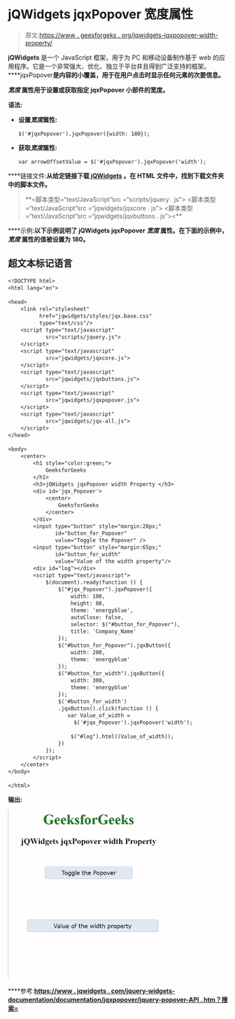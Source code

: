# jQWidgets jqxPopover 宽度属性

> 原文:[https://www . geesforgeks . org/jqwidgets-jqxpopover-width-property/](https://www.geeksforgeeks.org/jqwidgets-jqxpopover-width-property/)

**jQWidgets** 是一个 JavaScript 框架，用于为 PC 和移动设备制作基于 web 的应用程序。它是一个非常强大、优化、独立于平台并且得到广泛支持的框架。****jqxPopover**是内容的小覆盖，用于在用户点击时显示任何元素的次要信息。**

*****宽度*** 属性用于设置或获取指定 jqxPopover 小部件的宽度。**

****语法:****

*   **设置*宽度*属性:**

    ```
    $('#jqxPopover').jqxPopover({width: 180});
    ```

*   **获取*宽度*属性:**

    ```
    var arrowOffsetValue = $('#jqxPopover').jqxPopover('width');
    ```

****链接文件:**从给定链接下载 [jQWidgets](https://www.jqwidgets.com/download/) 。在 HTML 文件中，找到下载文件夹中的脚本文件。**

> <link rel="”stylesheet”" href="”jqwidgets/styles/jqx.base.css”" type="”text/css”/"> **<脚本类型=“text/JavaScript”src =“scripts/jquery . js”></script>
> <脚本类型=“text/JavaScript”src =“jqwidgets/jqxcore . js”></script>
> <脚本类型=“text/JavaScript”src =“jqwidgets/jqxbuttons . js”><**

****示例:**以下示例说明了 jQWidgets jqxPopover ***宽度*** 属性。在下面的示例中， ***宽度*** 属性的值被设置为 180。**

## **超文本标记语言**

```
<!DOCTYPE html>
<html lang="en">

<head>
    <link rel="stylesheet" 
          href="jqwidgets/styles/jqx.base.css"
          type="text/css"/>
    <script type="text/javascript" 
            src="scripts/jquery.js">
    </script>
    <script type="text/javascript" 
            src="jqwidgets/jqxcore.js">
    </script>
    <script type="text/javascript" 
            src="jqwidgets/jqxbuttons.js">
    </script>
    <script type="text/javascript" 
            src="jqwidgets/jqxpopover.js">
    </script>
    <script type="text/javascript" 
            src="jqwidgets/jqx-all.js">
    </script>
</head>

<body>
    <center>
        <h1 style="color:green;">
            GeeksforGeeks
        </h1>
        <h3>jQWidgets jqxPopover width Property </h3>
        <div id='jqx_Popover'>
            <center>
                GeeksforGeeks
            </center>
        </div>
        <input type="button" style="margin:28px;" 
               id="button_for_Popover" 
               value="Toggle the Popover" />
        <input type="button" style="margin:65px;" 
               id="button_for_width"
               value="Value of the width property"/>
        <div id="log"></div>
        <script type="text/javascript">
            $(document).ready(function () {
                $("#jqx_Popover").jqxPopover({
                    width: 180,
                    height: 80,
                    theme: 'energyblue',
                    autoClose: false,
                    selector: $("#button_for_Popover"),
                    title: 'Company_Name'
                });
                $("#button_for_Popover").jqxButton({
                    width: 200,
                    theme: 'energyblue'
                });
                $("#button_for_width").jqxButton({
                    width: 300,
                    theme: 'energyblue'
                });
                $('#button_for_width')
                .jqxButton().click(function () {
                   var Value_of_width =  
                     $('#jqx_Popover').jqxPopover('width');

                    $("#log").html((Value_of_width));
                })
            });
        </script>
    </center>
</body>

</html>
```

****输出:****

**![](img/afa6c5edb33ba942d3795ed0455a205f.png)**

****参考:**[https://www . jqwidgets . com/jquery-widgets-documentation/documentation/jqxpopover/jquery-popover-API . htm？搜索=](https://www.jqwidgets.com/jquery-widgets-documentation/documentation/jqxpopover/jquery-popover-api.htm?search=)**